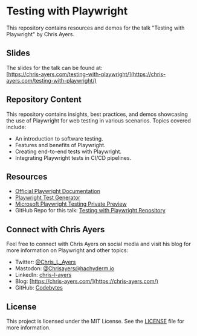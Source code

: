 # Testing with Playwright

This repository contains resources and demos for the talk "Testing with Playwright" by Chris Ayers.

## Slides

The slides for the talk can be found at:\
[https://chris-ayers.com/testing-with-playwright/](https://chris-ayers.com/testing-with-playwright/)

## Repository Content

This repository contains insights, best practices, and demos showcasing the use of Playwright for web testing in various scenarios. Topics covered include:

- An introduction to software testing.
- Features and benefits of Playwright.
- Creating end-to-end tests with Playwright.
- Integrating Playwright tests in CI/CD pipelines.

## Resources

- [Official Playwright Documentation](https://playwright.dev/)
- [Playwright Test Generator](https://playwright.dev/docs/cli#generate-code)
- [Microsoft Playwright Testing Private Preview](https://aka.ms/mpt/private-preview-blog)
- GitHub Repo for this talk: [Testing with Playwright Repository](https://github.com/codebytes/testing-with-playwright)

## Connect with Chris Ayers

Feel free to connect with Chris Ayers on social media and visit his blog for more information on Playwright and other topics:

- Twitter: [@Chris_L_Ayers](https://twitter.com/Chris_L_Ayers)
- Mastodon: [@Chrisayers@hachyderm.io](https://hachyderm.io/@Chrisayers)
- LinkedIn: [chris-l-ayers](https://linkedin.com/in/chris-l-ayers/)
- Blog: [https://chris-ayers.com/](https://chris-ayers.com/)
- GitHub: [Codebytes](https://github.com/codebytes)

## License

This project is licensed under the MIT License. See the [LICENSE](LICENSE) file for more information.

